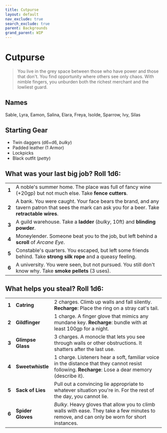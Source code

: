 ```yaml
---
title: Cutpurse
layout: default
nav_exclude: true
search_exclude: true
parent: Backgrounds
grand_parent: WIP
---
```


# Cutpurse

> You live in the grey space between those who have power and those that don't. You find opportunity where others see only chaos. With nimble fingers, you unburden both the richest merchant and the lowliest guard. 

## Names

Sable, Lyra, Eamon, Salina, Elara, Freya, Isolde, Sparrow, Ivy, Silas

## Starting Gear
 
- Twin daggers (d6+d6, _bulky_)
- Padded leather (1 Armor)
- Lockpicks
- Black outfit (_petty_)

## What was your last big job? Roll 1d6:

|       |                                                                                                                                                  |
| ----- | ------------------------------------------------------------------------------------------------------------------------------------------------ |
| **1** | A noble's summer home. The place was full of fancy wine (+20gp) but not much else. Take **fence cutters**.                                       |
| **2** | A bank. You were caught. Your face bears the brand, and any tavern patron that sees the mark can ask you for a beer. Take **retractable wires**. |
| **3** | A guild warehouse. Take a **ladder** (_bulky_, 10ft) and **blinding powder**.                                                                    |
| **4** | Moneylender. Someone beat you to the job, but left behind a **scroll** of _Arcane Eye_.                                                          |
| **5** | Constable's quarters. You escaped, but left some friends behind. Take **strong silk rope** and a queasy feeling.                                 |
| **6** | A university. You were seen, but not pursued. You still don't know why. Take **smoke pellets** (3 uses).                                         |

## What helps you steal? Roll 1d6:

|       |                   |                                                                                                                                                    |
| ----- | ----------------- | -------------------------------------------------------------------------------------------------------------------------------------------------- |
| **1** | **Catring**       | 2 charges. Climb up walls and fall silently. **Recharge**: Place the ring on a stray cat's tail.                                                   |
| **2** | **Gildfinger**    | 1 charge. A finger glove that mimics any mundane key. **Recharge**: bundle with at least 100gp for a night.                                        |
| **3** | **Glimpse Glass** | 3 charges. A monocle that lets you see through walls or other obstructions. It shatters after the last use.                                        |
| **4** | **Sweetwhistle**  | 1 charge. Listeners hear a soft, familiar voice in the distance that they cannot resist following. **Recharge**: Lose a dear memory (describe it). |
| **5** | **Sack of Lies**  | Pull out a convincing lie appropriate to whatever situation you're in. For the rest of the day, you cannot lie.                                    |
| **6** | **Spider Gloves** | _Bulky_. Heavy gloves that allow you to climb walls with ease. They take a few minutes to remove, and can only be worn for short instances.        |
